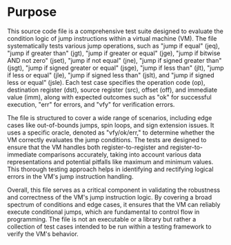 # Purpose
This source code file is a comprehensive test suite designed to evaluate the condition logic of jump instructions within a virtual machine (VM). The file systematically tests various jump operations, such as "jump if equal" (jeq), "jump if greater than" (jgt), "jump if greater or equal" (jge), "jump if bitwise AND not zero" (jset), "jump if not equal" (jne), "jump if signed greater than" (jsgt), "jump if signed greater or equal" (jsge), "jump if less than" (jlt), "jump if less or equal" (jle), "jump if signed less than" (jslt), and "jump if signed less or equal" (jsle). Each test case specifies the operation code (op), destination register (dst), source register (src), offset (off), and immediate value (imm), along with expected outcomes such as "ok" for successful execution, "err" for errors, and "vfy" for verification errors.

The file is structured to cover a wide range of scenarios, including edge cases like out-of-bounds jumps, spin loops, and sign extension issues. It uses a specific oracle, denoted as "vfy/ok/err," to determine whether the VM correctly evaluates the jump conditions. The tests are designed to ensure that the VM handles both register-to-register and register-to-immediate comparisons accurately, taking into account various data representations and potential pitfalls like maximum and minimum values. This thorough testing approach helps in identifying and rectifying logical errors in the VM's jump instruction handling.

Overall, this file serves as a critical component in validating the robustness and correctness of the VM's jump instruction logic. By covering a broad spectrum of conditions and edge cases, it ensures that the VM can reliably execute conditional jumps, which are fundamental to control flow in programming. The file is not an executable or a library but rather a collection of test cases intended to be run within a testing framework to verify the VM's behavior.
